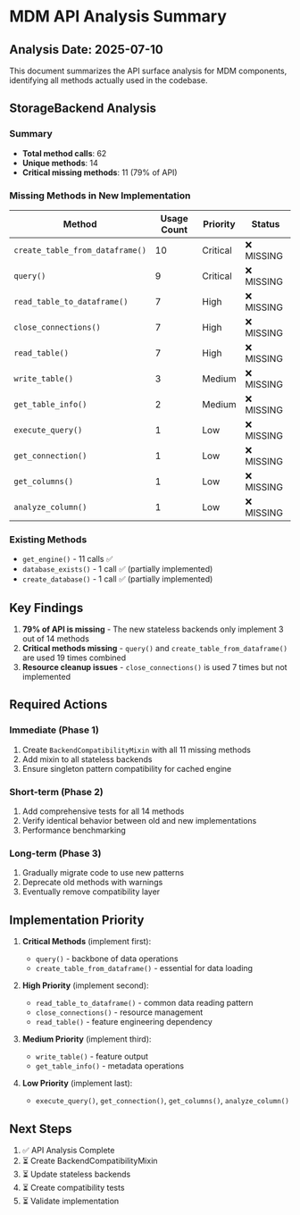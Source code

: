 # MDM API Analysis Summary

## Analysis Date: 2025-07-10

This document summarizes the API surface analysis for MDM components, identifying all methods actually used in the codebase.

## StorageBackend Analysis

### Summary
- **Total method calls**: 62
- **Unique methods**: 14
- **Critical missing methods**: 11 (79% of API)

### Missing Methods in New Implementation

| Method | Usage Count | Priority | Status |
|--------|-------------|----------|---------|
| `create_table_from_dataframe()` | 10 | Critical | ❌ MISSING |
| `query()` | 9 | Critical | ❌ MISSING |
| `read_table_to_dataframe()` | 7 | High | ❌ MISSING |
| `close_connections()` | 7 | High | ❌ MISSING |
| `read_table()` | 7 | High | ❌ MISSING |
| `write_table()` | 3 | Medium | ❌ MISSING |
| `get_table_info()` | 2 | Medium | ❌ MISSING |
| `execute_query()` | 1 | Low | ❌ MISSING |
| `get_connection()` | 1 | Low | ❌ MISSING |
| `get_columns()` | 1 | Low | ❌ MISSING |
| `analyze_column()` | 1 | Low | ❌ MISSING |

### Existing Methods
- `get_engine()` - 11 calls ✅
- `database_exists()` - 1 call ✅ (partially implemented)
- `create_database()` - 1 call ✅ (partially implemented)

## Key Findings

1. **79% of API is missing** - The new stateless backends only implement 3 out of 14 methods
2. **Critical methods missing** - `query()` and `create_table_from_dataframe()` are used 19 times combined
3. **Resource cleanup issues** - `close_connections()` is used 7 times but not implemented

## Required Actions

### Immediate (Phase 1)
1. Create `BackendCompatibilityMixin` with all 11 missing methods
2. Add mixin to all stateless backends
3. Ensure singleton pattern compatibility for cached engine

### Short-term (Phase 2)
1. Add comprehensive tests for all 14 methods
2. Verify identical behavior between old and new implementations
3. Performance benchmarking

### Long-term (Phase 3)
1. Gradually migrate code to use new patterns
2. Deprecate old methods with warnings
3. Eventually remove compatibility layer

## Implementation Priority

1. **Critical Methods** (implement first):
   - `query()` - backbone of data operations
   - `create_table_from_dataframe()` - essential for data loading

2. **High Priority** (implement second):
   - `read_table_to_dataframe()` - common data reading pattern
   - `close_connections()` - resource management
   - `read_table()` - feature engineering dependency

3. **Medium Priority** (implement third):
   - `write_table()` - feature output
   - `get_table_info()` - metadata operations

4. **Low Priority** (implement last):
   - `execute_query()`, `get_connection()`, `get_columns()`, `analyze_column()`

## Next Steps

1. ✅ API Analysis Complete
2. ⏳ Create BackendCompatibilityMixin
3. ⏳ Update stateless backends
4. ⏳ Create compatibility tests
5. ⏳ Validate implementation